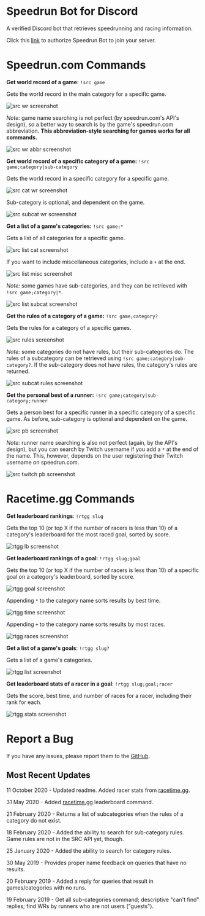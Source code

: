 # Speedrun Bot for Discord

A verified Discord bot that retrieves speedrunning and racing information.

Click this [link](https://discordapp.com/oauth2/authorize?client_id=545399263253757953&scope=bot) to authorize Speedrun Bot to join your server.

# Speedrun.com Commands

**Get world record of a game:** `!src game`

Gets the world record in the main category for a specific game. 

![src wr screenshot](screenshots/screenshot01.png)

*Note:* game name searching is not perfect (by speedrun.com's API's design), so a better way to search is by the game's speedrun.com abbreviation. **This abbreviation-style searching for games works for all commands.**

![src wr abbr screenshot](screenshots/screenshot02.png)

**Get world record of a specific category of a game:** `!src game;category|sub-category`

Gets the world record in a specific category for a specific game.

![src cat wr screenshot](screenshots/screenshot03.png)

Sub-category is optional, and dependent on the game.

![src subcat wr screenshot](screenshots/screenshot04.png)

**Get a list of a game's categories:** `!src game;*`

Gets a list of all categories for a specific game.

![src list cat screenshot](screenshots/screenshot05.png)

If you want to include miscellaneous categories, include a `+` at the end.

![src list misc screenshot](screenshots/screenshot06.png)

*Note:* some games have sub-categories, and they can be retrieved with `!src game;category|*`.

![src list subcat screenshot](screenshots/screenshot16.png)

**Get the rules of a category of a game:** `!src game;category?`

Gets the rules for a category of a specific games.

![src rules screenshot](screenshots/screenshot07.png)

*Note:* some categories do not have rules, but their sub-categories do. The rules of a subcategory can be retrieved using `!src game;category|sub-category?`. If the sub-category does not have rules, the category's rules are returned.

![src subcat rules screenshot](screenshots/screenshot08.png)

**Get the personal best of a runner:** `!src game;category|sub-category;runner`

Gets a person best for a specific runner in a specific category of a specific game. As before, sub-category is optional and dependent on the game.

![src pb screenshot](screenshots/screenshot09.png)

*Note:* runner name searching is also not perfect (again, by the API's design), but you can search by Twitch username if you add a `*` at the end of the name. This, however, depends on the user registering their Twitch username on speedrun.com.

![src twitch pb screenshot](screenshots/screenshot10.png)

# Racetime.gg Commands

**Get leaderboard rankings**: `!rtgg slug`

Gets the top 10 (or top X if the number of racers is less than 10) of a category's leaderboard for the most raced goal, sorted by score.

![rtgg lb screenshot](screenshots/screenshot11.png)

**Get leaderboard rankings of a goal**: `!rtgg slug;goal`

Gets the top 10 (or top X if the number of racers is less than 10) of a specific goal on a category's leaderboard, sorted by score.

![rtgg goal screenshot](screenshots/screenshot17.png)

Appending `*` to the category name sorts results by best time.

![rtgg time screenshot](screenshots/screenshot12.png)

Appending `+` to the category name sorts results by most races.

![rtgg races screenshot](screenshots/screenshot13.png)

**Get a list of a game's goals**: `!rtgg slug?`

Gets a list of a game's categories.

![rtgg list screenshot](screenshots/screenshot14.png)

**Get leaderboard stats of a racer in a goal**: `!rtgg slug;goal;racer`

Gets the score, best time, and number of races for a racer, including their rank for each.

![rtgg stats screenshot](screenshots/screenshot15.png)


# Report a Bug

If you have any issues, please report them to the [GitHub](https://github.com/slashinfty/srcom-bot/issues).

## Most Recent Updates

11 October 2020 - Updated readme. Added racer stats from [racetime.gg](https://racetime.gg).

31 May 2020 - Added [racetime.gg](https://racetime.gg) leaderboard command.

21 February 2020 - Returns a list of subcategories when the rules of a category do not exist.

18 February 2020 - Added the ability to search for sub-category rules. Game rules are not in the SRC API yet, though.

25 January 2020 - Added the ability to search for category rules.

30 May 2019 - Provides proper name feedback on queries that have no results.

20 February 2019 - Added a reply for queries that result in games/categories with no runs.

19 February 2019 - Get all sub-categories command; descriptive "can't find" replies; find WRs by runners who are not users ("guests").
